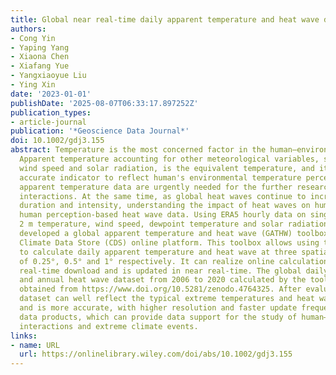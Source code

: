 ```yaml
---
title: Global near real-time daily apparent temperature and heat wave dataset
authors:
- Cong Yin
- Yaping Yang
- Xiaona Chen
- Xiafang Yue
- Yangxiaoyue Liu
- Ying Xin
date: '2023-01-01'
publishDate: '2025-08-07T06:33:17.897252Z'
publication_types:
- article-journal
publication: '*Geoscience Data Journal*'
doi: 10.1002/gdj3.155
abstract: Temperature is the most concerned factor in the human–environment interactions.
  Apparent temperature accounting for other meteorological variables, such as humidity,
  wind speed and solar radiation, is the equivalent temperature, and it is a more
  accurate indicator to reflect human's environmental temperature perception. High-quality
  apparent temperature data are urgently needed for the further research on human–environment
  interactions. At the same time, as global heat waves continue to increase in frequency,
  duration and intensity, understanding the impact of heat waves on human health needs
  human perception-based heat wave data. Using ERA5 hourly data on single levels of
  2 m temperature, wind speed, dewpoint temperature and solar radiation, this study
  developed a global apparent temperature and heat wave (GATHW) toolbox based on the
  Climate Data Store (CDS) online platform. This toolbox allows using three methods
  to calculate daily apparent temperature and heat wave at three spatial resolutions
  of 0.25°, 0.5° and 1° respectively. It can realize online calculation, display and
  real-time download and is updated in near real-time. The global daily apparent temperature
  and annual heat wave dataset from 2006 to 2020 calculated by the toolbox can be
  obtained from https://www.doi.org/10.5281/zenodo.4764325. After evaluation, this
  dataset can well reflect the typical extreme temperatures and heat wave events,
  and is more accurate, with higher resolution and faster update frequency than similar
  data products, which can provide data support for the study of human–environmental
  interactions and extreme climate events.
links:
- name: URL
  url: https://onlinelibrary.wiley.com/doi/abs/10.1002/gdj3.155
---
```

